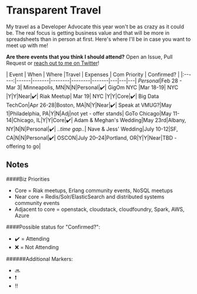 Transparent Travel
==================

My travel as a Developer Advocate this year won't be as crazy as it could be. The real focus is getting business value and that will be more in spreadsheets than in person at first. Here's where I'll be in case you want to meet up with me!


**Are there events that you think I should attend?** Open an Issue, Pull Request or [reach out to me on Twitter](http://twitter.com/mjbrender)!


| Event | When | Where |Travel | Expenses | Com Priority | Confirmed? |
|:------:|------|-------|--------|--------|-------|---|---|---|
*Personal*|Feb 28 - Mar 3| Minneapolis, MN|N|N|Personal|:heavy_check_mark:|
GigOm NYC |Mar 18-19| NYC |Y|Y|Near|:heavy_check_mark:|
Riak Meetup| Mar 19| NYC |Y|Y|Core|:heavy_check_mark:|
Big Data TechCon|Apr 26-28|Boston, MA|N|Y|Near|:heavy_check_mark:|
Speak at VMUG?|May 1|Philadelphia, PA|Y|N|Adj|not yet - offer stands|
GoTo Chicago|May 11-14|Chicago, IL|Y|Y|Core|:heavy_check_mark:|
Adam & Meghan's Wedding|May 23rd|Albany, NY|N|N|Personal|:heavy_check_mark:|
    *..time gap..*|
Nave & Jess' Wedding|July 10-12|SF, CA|N|N|Personal|:heavy_check_mark:|
OSCON|July 20–24|Portland, OR|Y|Y|Near|TBD - offering to go|

## Notes 
####Biz Priorities

* Core = Riak meetups, Erlang community events, NoSQL meetups
* Near core = Redis/Solr/ElasticSearch and distributed systems community events
* Adjacent to core = openstack, cloudstack, cloudfoundry, Spark, AWS, Azure

####Possible status for "Confirmed?": 
* :heavy_check_mark: = Attending
* :x: = Not Attending

######Additional Markers:
* :soon: 
* :heavy_exclamation_mark:
* :bangbang: